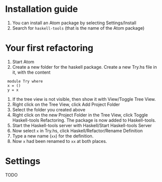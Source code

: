 # Installation guide

 1. You can install an Atom package by selecting Settings/Install
 1. Search for `haskell-tools` (that is the name of the Atom package)

# Your first refactoring

 1. Start Atom
 1. Create a new folder for the haskell package. Create a new Try.hs file in it, with the content
   ```
    module Try where
    x = ()
    y = x
   ```
 1. If the tree view is not visible, then show it with View/Toggle Tree View.
 1. Right click on the Tree View, click Add Project Folder
 1. Select the folder you created above
 1. Right click on the new Project Folder in the Tree View, click Toggle Haskell-tools Refactoring. The package is now added to Haskell-tools.
 1. Start the Haskell-tools server with Haskell/Start Haskell-tools Server
 1. Now select `x` in Try.hs, click Haskell/Refactor/Rename Definition
 1. Type a new name (`xx`) for the definition.
 1. Now `x` had been renamed to `xx` at both places.

# Settings

TODO
